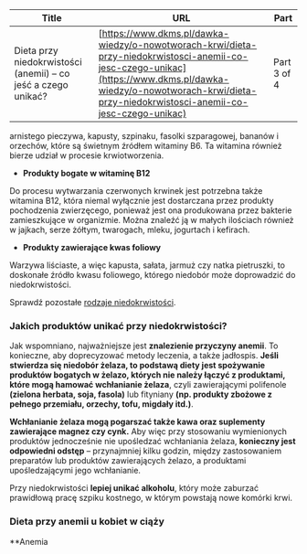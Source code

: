 | **Title**       | **URL**           | **Part**              |
|-----------------|-------------------|-----------------------|
| Dieta przy niedokrwistości (anemii) – co jeść a czego unikać?         | [https://www.dkms.pl/dawka-wiedzy/o-nowotworach-krwi/dieta-przy-niedokrwistosci-anemii-co-jesc-czego-unikac](https://www.dkms.pl/dawka-wiedzy/o-nowotworach-krwi/dieta-przy-niedokrwistosci-anemii-co-jesc-czego-unikac)    | Part 3 of 4          |

arnistego pieczywa, kapusty, szpinaku, fasolki szparagowej, bananów i orzechów, które są świetnym źródłem witaminy B6\. Ta witamina również bierze udział w procesie krwiotworzenia.


* **Produkty bogate w witaminę B12**


Do procesu wytwarzania czerwonych krwinek jest potrzebna także witamina B12, która niemal wyłącznie jest dostarczana przez produkty pochodzenia zwierzęcego, ponieważ jest ona produkowana przez bakterie zamieszkujące w organizmie. Można znaleźć ją w małych ilościach również w jajkach, serze żółtym, twarogach, mleku, jogurtach i kefirach.


* **Produkty zawierające kwas foliowy**


Warzywa liściaste, a więc kapusta, sałata, jarmuż czy natka pietruszki, to doskonałe źródło kwasu foliowego, którego niedobór może doprowadzić do niedokrwistości.


Sprawdź pozostałe [rodzaje niedokrwistości](https://www.dkms.pl/dawka-wiedzy/o-nowotworach-krwi/rodzaje-niedokrwistosci-przyczyny).


### Jakich produktów unikać przy niedokrwistości?


Jak wspomniano, najważniejsze jest **znalezienie przyczyny anemii**. To konieczne, aby doprecyzować metody leczenia, a także jadłospis. **Jeśli stwierdza się niedobór żelaza, to podstawą diety jest spożywanie produktów bogatych w żelazo, których nie należy łączyć z produktami, które mogą hamować wchłanianie żelaza**, czyli zawierającymi polifenole **(zielona herbata, soja, fasola)** lub fityniany **(np. produkty zbożowe z pełnego przemiału, orzechy, tofu, migdały itd.)**.


**Wchłanianie żelaza mogą pogarszać także kawa oraz suplementy zawierające magnez czy cynk.** Aby więc przy stosowaniu wymienionych produktów jednocześnie nie upośledzać wchłaniania żelaza, **konieczny jest odpowiedni odstęp** – przynajmniej kilku godzin, między zastosowaniem preparatów lub produktów zawierających żelazo, a produktami upośledzającymi jego wchłanianie.


Przy niedokrwistości **lepiej unikać alkoholu**, który może zaburzać prawidłową pracę szpiku kostnego, w którym powstają nowe komórki krwi.


### Dieta przy anemii u kobiet w ciąży


**Anemia 